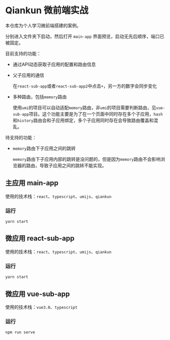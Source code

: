# Qiankun 微前端实战

本仓库为个人学习微前端搭建的案例。

分别进入文件夹下启动，然后打开 `main-app` 界面预览，启动无先后顺序，端口已被固定。

目前支持的功能：

- 通过API动态获取子应用的配置和路由信息
- 父子应用的通信

  在`react-sub-app`或者`react-sub-app2`中点击`+`，另一方的数字会同步变化
- 多种路由，包括`memory`路由
  
  使用`umi`的项目可以自动适配`memory`路由，非`umi`的项目需要判断路由，见`vue-sub-app`项目。这个功能主要是为了在一个页面中同时存在多个子应用，`hash`和`history`路由会和子应用绑定，多个子应用同时存在会导致路由覆盖和混乱。

待支持的功能：

- `memory`路由下子应用之间的跳转
  
  `memory`路由下子应用内部的跳转是没问题的，但是因为`memory`路由不会影响浏览器的路由，导致子应用之间的跳转不能实现。

## 主应用 main-app

使用的技术栈：`react`、`typescript`、`umijs`、`qiankun`

### 运行

```
yarn start
```

## 微应用 react-sub-app

使用的技术栈：`react`、`typescript`、`umijs`、`qiankun`

### 运行

```
yarn start
```

## 微应用 vue-sub-app

使用的技术栈：`vue3.0`、`typescript`

### 运行

```
npm run serve
```
